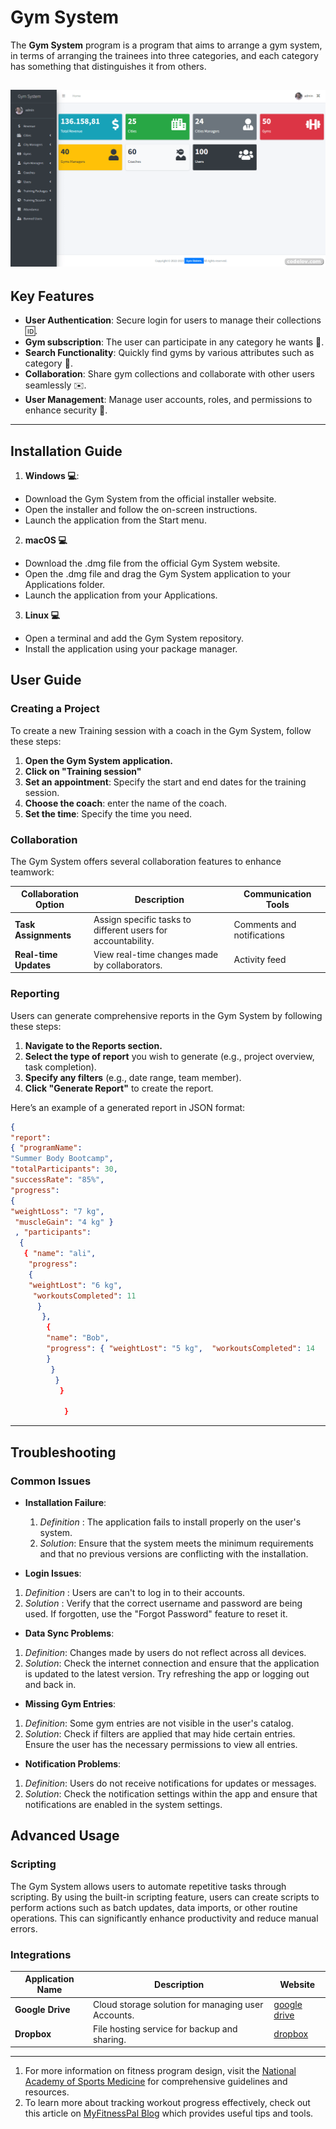# Gym System
The **Gym System** program is a program that aims to arrange a gym system, in terms of arranging the trainees into three categories, and each category has something that distinguishes it from others.

![Gym System User Interface](https://raw.githubusercontent.com/codelovs/codelov1/master/images/gym-management-laravel-1.png)
---

## Key Features
-  **User Authentication**: Secure login for users to manage their collections :id:.
-  **Gym subscription**: The user can participate in any category he wants :muscle:.
- **Search Functionality**: Quickly find gyms by various attributes such as category :mag_right:.
- **Collaboration**: Share gym collections and collaborate with other users seamlessly :envelope:.
- **User Management**: Manage user accounts, roles, and permissions to enhance security :cop:.
---

## Installation Guide  
1.  **Windows :computer:**:
 - Download the Gym System from the official installer  website.
 - Open the installer and follow the on-screen instructions.
 - Launch the application from the Start menu.

2. **macOS :computer:**
 - Download the .dmg file from the official Gym System website.
 - Open the .dmg file and drag the Gym System application to your Applications folder.
 - Launch the application from your Applications.
  
 3. **Linux :computer:**
  - Open a terminal and add the Gym System repository.
  - Install the application using your package manager.
  

## User Guide

### Creating a Project

To create a new Training session with a coach in the Gym System, follow these steps:

1. **Open the Gym System application.**
2. **Click on "Training session"**
3. **Set an appointment**: Specify the start and end dates for the training session.
4. **Choose the coach**: enter the name of the coach.
5. **Set the time**: Specify the time you need.

### Collaboration

The Gym System offers several collaboration features to enhance teamwork:

| Collaboration Option    | Description                                      | Communication Tools      |
|-------------------------|--------------------------------------------------|---------------------------|
| **Task Assignments**    | Assign specific tasks to different users for accountability. | Comments and notifications |
| **Real-time Updates**   | View real-time changes made by collaborators.   | Activity feed             |

### Reporting

Users can generate comprehensive reports in the Gym System by following these steps:

1. **Navigate to the Reports section.**
2. **Select the type of report** you wish to generate (e.g., project overview, task completion).
3. **Specify any filters** (e.g., date range, team member).
4. **Click "Generate Report"** to create the report.

Here’s an example of a generated report in JSON format:

```json 
{ 
"report": 
{ "programName": 
"Summer Body Bootcamp", 
"totalParticipants": 30, 
"successRate": "85%", 
"progress": 
{ 
"weightLoss": "7 kg",
 "muscleGain": "4 kg" }
 , "participants":
  {
   { "name": "ali",
    "progress": 
    { 
    "weightLost": "6 kg",
     "workoutsCompleted": 11
      }
       },
        { 
        "name": "Bob", 
        "progress": { "weightLost": "5 kg",  "workoutsCompleted": 14 
        }
         }
          }
           }
            
            }
```

---
## Troubleshooting 
### Common Issues
-  **Installation Failure**:
   1. *Definition* : The application fails to install properly         on the user's system. 
   2. *Solution*: Ensure that the system meets the minimum requirements and that no previous versions are conflicting with the installation.

   
-  **Login Issues**:
  1.  *Definition* : Users are can't to log in to their accounts.   
  2.  *Solution* : Verify that the correct username and password are being used. If forgotten, use the "Forgot Password" feature to reset it.

-  **Data Sync Problems**: 
  1.  *Definition*: Changes made by users do not reflect across all devices. 
  2. *Solution*: Check the internet connection and ensure that the application is updated to the latest version. Try refreshing the app or logging out and back in.

-  **Missing Gym Entries**: 
  1.  *Definition*: Some gym entries are not visible in the user's catalog. 
   2.  *Solution*: Check if filters are applied that may hide certain entries. Ensure the user has the necessary permissions to view all entries.

-  **Notification Problems**: 
 1.  *Definition*: Users do not receive notifications for updates or messages.
 2.  *Solution*: Check the notification settings within the app and ensure that notifications are enabled in the system settings.

 
## Advanced Usage
### Scripting
The Gym System allows users to automate repetitive tasks through scripting. By using the built-in scripting feature, users can create scripts to perform actions such as batch updates, data imports, or other routine operations. This can significantly enhance productivity and reduce manual errors.

### Integrations

| Application Name    | Description                                      | Website      |
|-------------------------|--------------------------------------------------|---------------------------|
| **Google Drive**    | Cloud storage solution for managing user Accounts. | [google drive](https://workspace.google.com/products/drive/) |
| **Dropbox**   | File hosting service for backup and sharing.   | [dropbox](https://www.dropbox.com/)            |

---
1. For more information on fitness program design, visit the [National Academy of Sports Medicine](https://www.nasm.org) for comprehensive guidelines and resources.
2. To learn more about tracking workout progress effectively, check out this article on [MyFitnessPal Blog](https://blog.myfitnesspal.com) which provides useful tips and tools.
<!--stackedit_data:
eyJoaXN0b3J5IjpbLTY0NjI3MTQ1MywyODQxMTE1NDksMTMzMj
cxMTg0MSwtMjEyMzM0NjgzNSwtMTc4MTUyMzMxNywtMjYyNzMx
ODEyLC0yMDAzNjg3OTAyLDE0NTQ2MTY0MzUsMTA4MDQxMzE1OS
wtMTA5MDQ0MzU4NywtNjM2ODU5OTE3LC0xODcyNjY3MjYsLTQ3
ODU3OTM1LDIxMTM4Njc0ODksLTExNDM1MjAyNjEsLTE1MDU2Mz
YzMjUsLTQyMDI1ODgxNywtMTQ2MDgwMjM3MCwtMTU4MzY0MzMx
OCwxNzE3NDI0MTMyXX0=
-->
